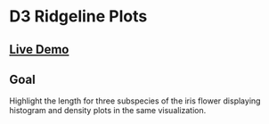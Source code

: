 # D3 Ridgeline Plots

## [Live Demo](https://codepen.io/borntofrappe/full/rEZpGo)

## Goal

Highlight the length for three subspecies of the iris flower displaying histogram and density plots in the same visualization.